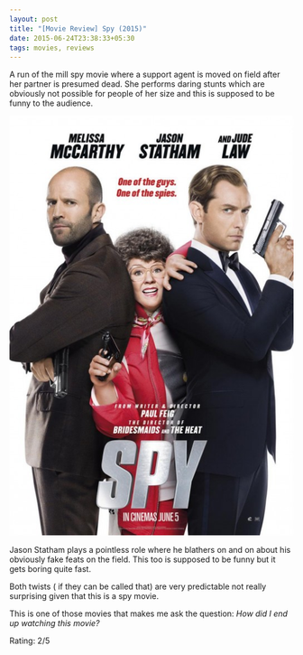 ```yaml
---
layout: post
title: "[Movie Review] Spy (2015)"
date: 2015-06-24T23:38:33+05:30
tags: movies, reviews
---
```


A run of the mill spy movie where a support agent is moved on field after her partner is presumed dead.
She performs daring stunts which are obviously not possible for people of her size and this is supposed to be funny to the audience.

![Spy (2015);Spy (2015)](/img/movie-poster-spy-2015.jpg)

Jason Statham plays a pointless role where he blathers on and on about his obviously fake feats on the field.
This too is supposed to be funny but it gets boring quite fast.

Both twists ( if they can be called that) are very predictable not really surprising given that this is a spy movie.

This is one of those movies that makes me ask the question: *How did I end up watching this movie?*

Rating: 2/5

